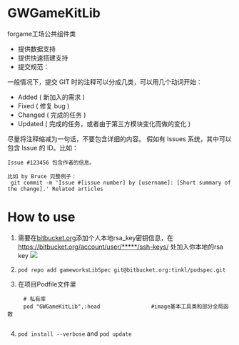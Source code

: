 # GWGameKitLib

forgame工场公共组件类

- 提供数据支持
- 提供快速搭建支持
- 提交规范：

一般情况下，提交 GIT 时的注释可以分成几类，可以用几个动词开始：

- Added ( 新加入的需求 )
- Fixed ( 修复 bug )
- Changed ( 完成的任务 )
- Updated ( 完成的任务，或者由于第三方模块变化而做的变化 )

尽量将注释缩减为一句话，不要包含详细的内容。 假如有 Issues 系统，其中可以包含 Issue 的 ID。比如：

```
Issue #123456 包含作者的信息。

比如 by Bruce 完整例子：
 git commit -m 'Issue #[issue number] by [username]: [Short summary of the change].' Related articles

```

#  How to use

1. 需要在[bitbucket.org](bitbucket.org)添加个人本地rsa_key密钥信息，在 
	https://bitbucket.org/account/user/*****/ssh-keys/ 处加入你本地的rsa key
	![](http://tinkl.qiniudn.com/tinkl2HJKDJSF*KDJKJSDKF8907230194.jpg)

2. `pod repo add gameworksLibSpec git@bitbucket.org:tinkl/podspec.git`


3. 在项目Podfile文件里

```
     # 私有库
     pod "GWGameKitLib",:head                #image基本工具类和部分全局函数
     	
```

 4.   `pod install --verbose` and `pod update`

     

